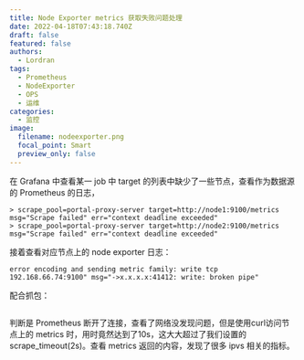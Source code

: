 ```yaml
---
title: Node Exporter metrics 获取失败问题处理
date: 2022-04-18T07:43:18.740Z
draft: false
featured: false
authors:
  - Lordran
tags:
  - Prometheus
  - NodeExporter
  - OPS
  - 运维
categories:
  - 监控
image:
  filename: nodeexporter.png
  focal_point: Smart
  preview_only: false
---
```

在 Grafana 中查看某一 job 中 target 的列表中缺少了一些节点，查看作为数据源的 Prometheus 的日志，

```shell
> scrape_pool=portal-proxy-server target=http://node1:9100/metrics msg="Scrape failed" err="context deadline exceeded"
> scrape_pool=portal-proxy-server target=http://node2:9100/metrics msg="Scrape failed" err="context deadline exceeded"
```

接着查看对应节点上的 node exporter 日志：

```shell
error encoding and sending metric family: write tcp 192.168.66.74:9100" msg="->x.x.x.x:41412: write: broken pipe"
```

配合抓包：

![]()

判断是 Prometheus 断开了连接，查看了网络没发现问题，但是使用curl访问节点上的 metrics 时，用时竟然达到了10s，这大大超过了我们设置的scrape_timeout(2s)。查看 metrics 返回的内容，发现了很多 ipvs 相关的指标。